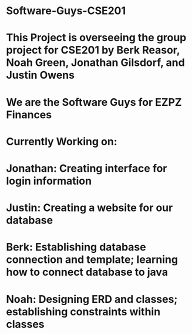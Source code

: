 # Software-Guys-CSE201

# This Project is overseeing the group project for CSE201 by Berk Reasor, Noah Green, Jonathan Gilsdorf, and Justin Owens

# We are the Software Guys for EZPZ Finances

# Currently Working on:

# Jonathan: Creating interface for login information

# Justin: Creating a website for our database

# Berk: Establishing database connection and template; learning how to connect database to java

# Noah: Designing ERD and classes; establishing constraints within classes

